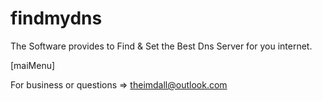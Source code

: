 # findmydns
The Software provides to Find & Set the Best Dns Server for you internet.

[maiMenu]

For business or questions => theimdall@outlook.com